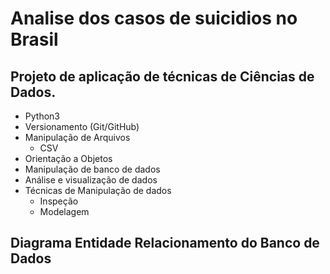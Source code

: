 # Analise dos casos de suicidios no Brasil
## Projeto de aplicação de técnicas de Ciências de Dados.
- Python3
- Versionamento (Git/GitHub)
- Manipulação de Arquivos
  - CSV
- Orientação a Objetos
- Manipulação de banco de dados
- Análise e visualização de dados
- Técnicas de Manipulação de dados
  - Inspeção
  - Modelagem
## Diagrama Entidade Relacionamento do Banco de Dados
